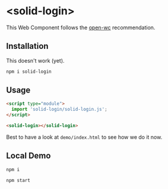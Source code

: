 # \<solid-login>

This Web Component follows the [open-wc](https://github.com/open-wc/open-wc) recommendation.

## Installation

This doesn't work (yet).

```bash
npm i solid-login
```

## Usage

```html
<script type="module">
  import 'solid-login/solid-login.js';
</script>

<solid-login></solid-login>
```

Best to have a look at `demo/index.html` to see how we do it now.

## Local Demo

```bash
npm i
```

```bash
npm start
```
